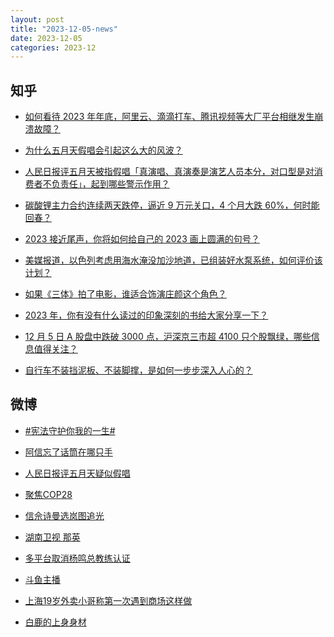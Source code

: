 ```yaml
---
layout: post
title: "2023-12-05-news"
date: 2023-12-05
categories: 2023-12
---
```


## 知乎

- [如何看待 2023 年年底，阿里云、滴滴打车、腾讯视频等大厂平台相继发生崩溃故障？](https://www.zhihu.com/question/633131339)<br/>

- [为什么五月天假唱会引起这么大的风波？](https://www.zhihu.com/question/633315420)<br/>

- [人民日报评五月天被指假唱「真演唱、真演奏是演艺人员本分，对口型是对消费者不负责任」，起到哪些警示作用？](https://www.zhihu.com/question/633426944)<br/>

- [碳酸锂主力合约连续两天跌停，逼近 9 万元关口，4 个月大跌 60%，何时能回春？](https://www.zhihu.com/question/633385961)<br/>

- [2023 接近尾声，你将如何给自己的 2023 画上圆满的句号？](https://www.zhihu.com/question/633484720)<br/>

- [美媒报道，以色列考虑用海水淹没加沙地道，已组装好水泵系统，如何评价该计划？](https://www.zhihu.com/question/633391682)<br/>

- [如果《三体》拍了电影，谁适合饰演庄颜这个角色？](https://www.zhihu.com/question/314658553)<br/>

- [2023 年，你有没有什么读过的印象深刻的书给大家分享一下？](https://www.zhihu.com/question/633477105)<br/>

- [12 月 5 日 A 股盘中跌破 3000 点，沪深京三市超 4100 只个股飘绿，哪些信息值得关注？](https://www.zhihu.com/question/633350995)<br/>

- [自行车不装挡泥板、不装脚撑，是如何一步步深入人心的？](https://www.zhihu.com/question/632442882)<br/>



## 微博

- [#宪法守护你我的一生#](https://s.weibo.com#)<br/>

- [阿信忘了话筒在哪只手 ](https://s.weibo.com/weibo?q=%E9%98%BF%E4%BF%A1%E5%BF%98%E4%BA%86%E8%AF%9D%E7%AD%92%E5%9C%A8%E5%93%AA%E5%8F%AA%E6%89%8B&t=31&band_rank=1&Refer=top)<br/>

- [人民日报评五月天疑似假唱 ](https://s.weibo.com/weibo?q=%23%E4%BA%BA%E6%B0%91%E6%97%A5%E6%8A%A5%E8%AF%84%E4%BA%94%E6%9C%88%E5%A4%A9%E7%96%91%E4%BC%BC%E5%81%87%E5%94%B1%23&t=31&band_rank=2&Refer=top)<br/>

- [聚焦COP28 ](https://s.weibo.com/weibo?q=%23%E8%81%9A%E7%84%A6COP28%23&t=31&band_rank=3&Refer=top)<br/>

- [信佘诗曼选岚图追光 ](https://s.weibo.com/weibo?q=%23%E4%BF%A1%E4%BD%98%E8%AF%97%E6%9B%BC%E9%80%89%E5%B2%9A%E5%9B%BE%E8%BF%BD%E5%85%89%23&topic_ad=1&t=31&band_rank=&Refer=top)<br/>

- [湖南卫视 那英 ](https://s.weibo.com/weibo?q=%E6%B9%96%E5%8D%97%E5%8D%AB%E8%A7%86%20%E9%82%A3%E8%8B%B1&t=31&band_rank=4&Refer=top)<br/>

- [多平台取消杨鸣总教练认证 ](https://s.weibo.com/weibo?q=%E5%A4%9A%E5%B9%B3%E5%8F%B0%E5%8F%96%E6%B6%88%E6%9D%A8%E9%B8%A3%E6%80%BB%E6%95%99%E7%BB%83%E8%AE%A4%E8%AF%81&t=31&band_rank=5&Refer=top)<br/>

- [斗鱼主播 ](https://s.weibo.com/weibo?q=%E6%96%97%E9%B1%BC%E4%B8%BB%E6%92%AD&t=31&band_rank=6&Refer=top)<br/>

- [上海19岁外卖小哥称第一次遇到商场这样做 ](https://s.weibo.com/weibo?q=%23%E4%B8%8A%E6%B5%B719%E5%B2%81%E5%A4%96%E5%8D%96%E5%B0%8F%E5%93%A5%E7%A7%B0%E7%AC%AC%E4%B8%80%E6%AC%A1%E9%81%87%E5%88%B0%E5%95%86%E5%9C%BA%E8%BF%99%E6%A0%B7%E5%81%9A%23&t=31&band_rank=7&Refer=top)<br/>

- [白鹿的上身身材 ](https://s.weibo.com/weibo?q=%23%E7%99%BD%E9%B9%BF%E7%9A%84%E4%B8%8A%E8%BA%AB%E8%BA%AB%E6%9D%90%23&t=31&band_rank=8&Refer=top)<br/>



